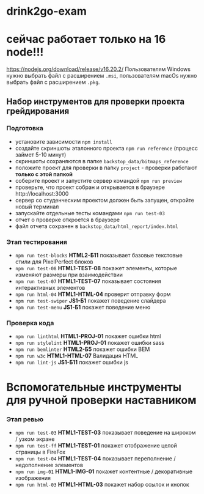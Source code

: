 # drink2go-exam


# сейчас работает только на **16** node!!!
https://nodejs.org/download/release/v16.20.2/
Пользователям Windows нужно выбрать файл с расширением `.msi`, пользователям macOs нужно выбрать файл с расширением `.pkg`.


## Набор инструментов для проверки проекта грейдирования

### Подготовка 
- установите зависимости `npm install`
- создайте скриншоты эталонного проекта `npm run reference` (процесс займет 5-10 минут)
- скриншоты сохраняются в папке `backstop_data/bitmaps_reference`
- положите проект для проверки в папку `project` - проверки работают **только с этой папкой**
- соберите проект и запустите сервер командой `npm run preview`
- проверьте, что проект собран и открывается в браузере http://localhost:3000
- сервер со студенческим проектом должен быть запущен, откройте новый терминал 
- запускайте отдельные тесты командами `npm run test-03`
- отчет о проверке откроется в браузере
- файл отчета сохранен в `backstop_data/html_report/index.html`

### Этап тестирования
- `npm run test-blocks` **HTML2-Б11** показывает базовые текстовые стили для PixelPerfect блоков
- `npm run test-08` **HTML1-TEST-08** покажет элементы, которые изменяют размеры при взаимодействии
- `npm run test-07` **HTML1-TEST-07** показывает состояния интерактивных элементов
- `npm run html-04` **HTML1-HTML-04** проверит отправку форм
- `npm run test-swiper` **JS1-Б1** покажет поведение слайдера
- `npm run test-menu` **JS1-Б1** покажет поведение меню

### Проверка кода
- `npm run linthtml` **HTML1-PROJ-01** покажет ошибки html
- `npm run stylelint` **HTML1-PROJ-01** покажет ошибки sass
- `npm run bemlinter` **HTML2-Б5** покажет ошибки BEM
- `npm run w3c` **HTML1-HTML-07** Валидация HTML
- `npm run lint-js` **JS1-Б11** покажет ошибки js

# Вспомогательные инструменты для ручной проверки наставником

### Этап ревью
- `npm run test-03` **HTML1-TEST-03** показывает поведение на широком / узком экране
- `npm run test-ff` **HTML1-TEST-01** покажет отображение целой страницы в FireFox
- `npm run test-04` **HTML1-TEST-04** показывает переполнение / недополнение элементов
- `npm run img-01` **HTML1-IMG-01** покажет контентные / декоративные изображения
- `npm run html-03` **HTML1-HTML-03** покажет набор ссылок и кнопок
